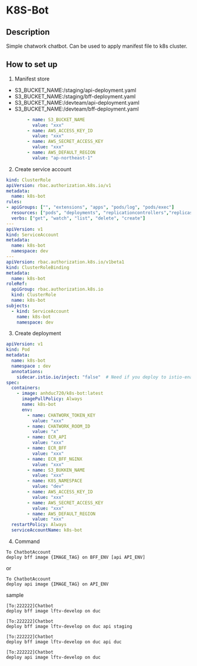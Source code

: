 # K8S-Bot

## Description
 Simple chatwork chatbot. Can be used to apply manifest file to k8s cluster.
 
## How to set up

1. Manifest store
 - S3_BUCKET_NAME:/staging/api-deployment.yaml
 - S3_BUCKET_NAME:/staging/bff-deployment.yaml
 - S3_BUCKET_NAME:/devteam/api-deployment.yaml
 - S3_BUCKET_NAME:/devteam/bff-deployment.yaml
```yaml
        - name: S3_BUCKET_NAME
          value: "xxx"
        - name: AWS_ACCESS_KEY_ID
          value: "xxx"
        - name: AWS_SECRET_ACCESS_KEY
          value: "xxx"
        - name: AWS_DEFAULT_REGION
          value: "ap-northeast-1"
```

2. Create service account
```yaml
kind: ClusterRole
apiVersion: rbac.authorization.k8s.io/v1
metadata:
  name: k8s-bot
rules:
- apiGroups: ["", "extensions", "apps", "pods/log", "pods/exec"]
  resources: ["pods", "deployments", "replicationcontrollers","replicaset", "services", "pod", "events"]
  verbs: ["get", "watch", "list", "delete", "create"]
---
apiVersion: v1
kind: ServiceAccount
metadata:
  name: k8s-bot
  namespace: dev
---
apiVersion: rbac.authorization.k8s.io/v1beta1
kind: ClusterRoleBinding
metadata:
  name: k8s-bot
roleRef:
  apiGroup: rbac.authorization.k8s.io
  kind: ClusterRole
  name: k8s-bot
subjects:
  - kind: ServiceAccount
    name: k8s-bot
    namespace: dev
```
3. Create deployment

```yaml
apiVersion: v1
kind: Pod
metadata:
  name: k8s-bot
  namespace : dev
  annotations:
    sidecar.istio.io/inject: "false"  # Need if you deploy to istio-enabled namespace
spec:
  containers:
    - image: anhduc720/k8s-bot:latest
      imagePullPolicy: Always
      name: k8s-bot
      env:
        - name: CHATWORK_TOKEN_KEY
          value: "xxx"
        - name: CHATWORK_ROOM_ID
          value: "x"
        - name: ECR_API
          value: "xxx"
        - name: ECR_BFF
          value: "xxx"
        - name: ECR_BFF_NGINX
          value: "xxx"
        - name: S3_BUKKEN_NAME
          value: "xxx"
        - name: K8S_NAMESPACE
          value: "dev"
        - name: AWS_ACCESS_KEY_ID
          value: "xxx"
        - name: AWS_SECRET_ACCESS_KEY
          value: "xxx"
        - name: AWS_DEFAULT_REGION
          value: "xxx"
  restartPolicy: Always
  serviceAccountName: k8s-bot
```
4. Command
```
To ChatbotAccount
deploy bff image {IMAGE_TAG} on BFF_ENV [api API_ENV]
```
or
```
To ChatbotAccount
deploy api image {IMAGE_TAG} on API_ENV
```
sample
```
[To:222222]Chatbot
deploy bff image lftv-develop on duc
```
```
[To:222222]Chatbot
deploy bff image lftv-develop on duc api staging
```
```
[To:222222]Chatbot
deploy bff image lftv-develop on duc api duc
```
```
[To:222222]Chatbot
deploy api image lftv-develop on duc
```
